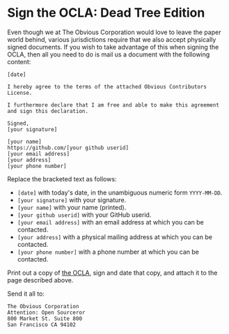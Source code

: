 Sign the OCLA: Dead Tree Edition
================================

Even though we at The Obvious Corporation would love to leave the
paper world behind, various jurisdictions require that we also accept
physically signed documents. If you wish to take advantage of this
when signing the OCLA, then all you need to do is mail us a document
with the following content:

```
[date]

I hereby agree to the terms of the attached Obvious Contributors
License.

I furthermore declare that I am free and able to make this agreement
and sign this declaration.

Signed,
[your signature]

[your name]
https://github.com/[your github userid]
[your email address]
[your address]
[your phone number]
```

Replace the bracketed text as follows:

* `[date]` with today's date, in the unambiguous numeric form `YYYY-MM-DD`.
* `[your signature]` with your signature.
* `[your name]` with your name (printed).
* `[your github userid]` with your GitHub userid.
* `[your email address]` with an email address at which you can be
  contacted.
* `[your address]` with a physical mailing address at which you can be
  contacted.
* `[your phone number]` with a phone number at which you can be contacted.

Print out a copy of [the OCLA](ocla-1.0.md), sign and date that copy,
and attach it to the page described above.

Send it all to:

    The Obvious Corporation
    Attention: Open Sourceror
    800 Market St. Suite 800
    San Francisco CA 94102
